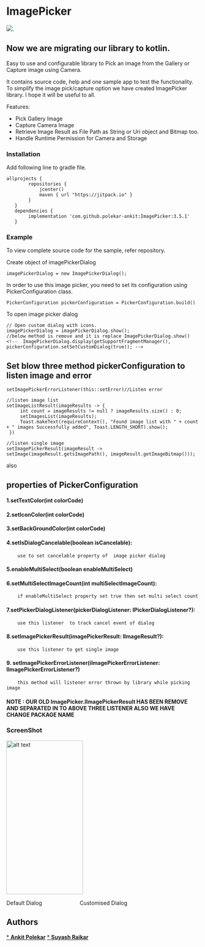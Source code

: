 # ImagePicker
[![](https://jitpack.io/v/polekar-ankit/ImagePicker.svg)](https://jitpack.io/#polekar-ankit/ImagePicker).

## Now we are migrating our library to kotlin.
Easy to use and configurable library to Pick an image from the Gallery or Capture image using Camera.

It contains source code, help and one sample app to test the functionality.
To simplify the image pick/capture option we have created ImagePicker library. I hope it will be useful to all.

Features:
* Pick Gallery Image
* Capture Camera Image
* Retrieve Image Result as File Path as String or Uri object and Bitmap too.
* Handle Runtime Permission for Camera and Storage

### Installation
Add following line to gradle file.
```
allprojects {
        repositories {
            jcenter()
            maven { url "https://jitpack.io" }
        }
   }
   dependencies {
        implementation 'com.github.polekar-ankit:ImagePicker:3.5.1'
   }
```

### Example
To view complete source code for the sample, refer repository.

Create object of imagePickerDialog
```
imagePickerDialog = new ImagePickerDialog();
```

In order to use this image picker, you need to set its configuration using PickerConfiguration class.
```
PickerConfiguration pickerConfiguration = PickerConfiguration.build()
```

To open image picker dialog
```
// Open custom dialog with icons.
imagePickerDialog = imagePickerDialog.show();
//below method is remove and it is replace ImagePickerDialog.show()
<!--  ImagePickerDialog.display(getSupportFragmentManager(), pickerConfiguration.setSetCustomDialog(true)); -->
```
## Set blow three method pickerConfiguration to listen image and error
```
setImagePickerErrorListener(this::setError)//Listen error

//listen image list
setImageListResult(imageResults -> {
     int count = imageResults != null ? imageResults.size() : 0;
     setImagesList(imageResults);
     Toast.makeText(requireContext(), "Found image list with " + count + " images Successfully added", Toast.LENGTH_SHORT).show();
 })

//listen single image
setImagePickerResult(imageResult -> setImage(imageResult.getsImagePath(), imageResult.getImageBitmap()));
```

also
## properties of PickerConfiguration

#### 1.setTextColor(int colorCode)
#### 2.setIconColor(int colorCode)
#### 3.setBackGroundColor(int colorCode)
#### 4.setIsDialogCancelable(boolean isCancelable): 
        use to set cancelable property of  image picker dialog 
#### 5.enableMultiSelect(boolean enableMultiSelect)
#### 6.setMultiSelectImageCount(int multiSelectImageCount):
        if enableMultiSelect property set true then set multi select count
#### 7.setPickerDialogListener(pickerDialogListener: IPickerDialogListener?):
        use this listener  to track cancel event of dialog 
#### 8.setImagePickerResult(imagePickerResult: IImageResult?):
        use this listener to get single image
#### 9. setImagePickerErrorListener(iImagePickerErrorListener: IImagePickerErrorListener?)
        this method will listener error thrown by library while picking image
#### NOTE : OUR OLD  ImagePicker.IImagePickerResult HAS BEEN REMOVE AND SEPARATED IN TO ABOVE THREE LISTENER ALSO WE HAVE CHANGE PACKAGE NAME



### ScreenShot	 	 
<img src="https://github.com/polekar-ankit/ImagePicker/blob/master/screenshot/device-2020-04-22-183322.png" alt="alt text" width="200" height="400">

Default Dialog &nbsp;&nbsp;&nbsp;&nbsp;&nbsp;&nbsp;&nbsp;&nbsp;&nbsp;&nbsp;&nbsp;&nbsp;&nbsp;&nbsp;&nbsp;&nbsp;&nbsp;&nbsp;&nbsp;&nbsp; &nbsp;&nbsp; Customised Dialog

## Authors
[* **Ankit Polekar**](https://github.com/polekar-ankit)
[* **Suyash Raikar**](https://github.com/Suyash171)
